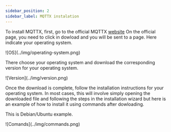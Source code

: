 ```yaml
---
sidebar_position: 2
sidebar_label: MQTTX instalation
---
```


To install MQTTX, first, go to the official MQTTX [website](https://mqttx.app/) On the official page, you need to click in dowload and you will be sent to a page. Here indicate your operating system.

<div class="tutorial-image-container">
![OS](../img/operating-system.png)
</div>

There choose your operating system and download the corresponding version for your operating system.

<div class="tutorial-image-container">
![Version](../img/version.png)
</div>

Once the download is complete, follow the installation instructions for your operating system. In most cases, this will involve simply opening the downloaded file and following the steps in the installation wizard but here is an example of how to install it using commands after dowloading.

This is Debian/Ubuntu example.

<div class="tutorial-image-container">
![Comands](../img/commands.png)
</div>



